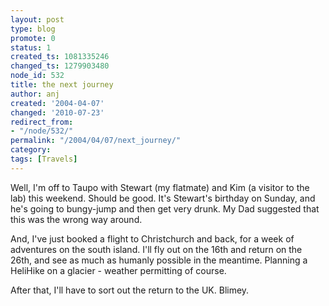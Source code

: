 ```yaml
---
layout: post
type: blog
promote: 0
status: 1
created_ts: 1081335246
changed_ts: 1279903480
node_id: 532
title: the next journey
author: anj
created: '2004-04-07'
changed: '2010-07-23'
redirect_from:
- "/node/532/"
permalink: "/2004/04/07/next_journey/"
category:
tags: [Travels]
---
```

Well, I'm off to Taupo with Stewart (my flatmate) and Kim (a visitor to the lab) this weekend.  Should be good.  It's Stewart's birthday on Sunday, and he's going to bungy-jump and then get very drunk.  My Dad suggested that this was the wrong way around.

And, I've just booked a flight to Christchurch and back, for a week of adventures on the south island.  I'll fly out on the 16th and return on the 26th, and see as much as humanly possible in the meantime.  Planning a HeliHike on a glacier - weather permitting of course.

After that, I'll have to sort out the return to the UK.  Blimey.
